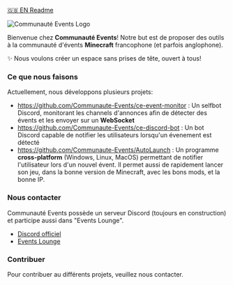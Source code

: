 [🇬🇧 EN Readme](https://github.com/Communaute-Events/.github/blob/main/profile/EN_README.md)

![Communauté Events Logo](https://i.imgur.com/d8dTNK2.png)

Bienvenue chez **Communauté Events**! Notre but est de proposer des outils à la communauté d'évents **Minecraft** francophone (et parfois anglophone).

✨ Nous voulons créer un espace sans prises de tête, ouvert à tous!

### Ce que nous faisons

Actuellement, nous développons plusieurs projets:

- https://github.com/Communaute-Events/ce-event-monitor : Un selfbot Discord, monitorant les channels d'annonces afin de détecter des évents et les envoyer sur un **WebSocket**
- https://github.com/Communaute-Events/ce-discord-bot : Un bot Discord capable de notifier les utilisateurs lorsqu'un évenement est détecté
- https://github.com/Communaute-Events/AutoLaunch : Un programme **cross-platform** (Windows, Linux, MacOS) permettant de notifier l'utilisateur lors d'un nouvel évent. Il permet aussi de rapidement lancer son jeu, dans la bonne version de Minecraft, avec les bons mods, et la bonne IP.

### Nous contacter

Communauté Events possède un serveur Discord (toujours en construction) et participe aussi dans "Events Lounge".

- [Discord officiel](https://discord.gg/y7r8rF4PxV)
- [Events Lounge](https://discord.gg/vRgaNA6MX2)


### Contribuer

Pour contribuer au différents projets, veuillez nous contacter.
